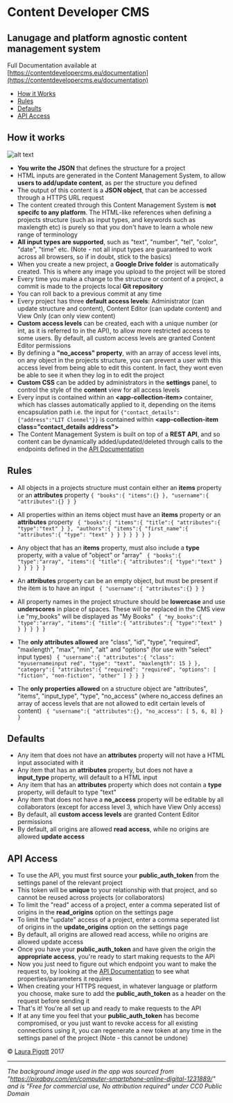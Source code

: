 # Content Developer CMS
## Lanugage and platform agnostic content management system

Full Documentation available at [https://contentdevelopercms.eu/documentation](https://contentdevelopercms.eu/documentation)

* [How it Works](#how-it-works)
* [Rules](#rules)
* [Defaults](#defaults)
* [API Access](#api-access)
## How it works
![alt text](https://contentdevelopercms.eu/documentation/img/how-it-works.jpg "Content Developer CMS - How it Works")

* __You write the JSON__ that defines the structure for a project
* HTML inputs are generated in the Content Management System, to allow __users to add/update content__, as per the structure you defined
* The output of this content is a __JSON object__, that can be accessed through a HTTPS URL request
* The content created through this Content Management System is __not specifc to any platform__. The HTML-like references when defining a projects structure (such as input types, and keywords such as maxlength etc) is purely so that you don't have to learn a whole new range of terminology
* __All input types are supported__, such as "text", "number", "tel", "color", "date", "time" etc. (Note - not all input types are guaranteed to work across all browsers, so if in doubt, stick to the basics)
* When you create a new project, a __Google Drive folder__ is automatically created. This is where any image you upload to the project will be stored
* Every time you make a change to the structure or content of a project, a commit is made to the projects local __Git repository__
* You can roll back to a previous commit at any time
* Every project has three __default access levels__: Administrator (can update structure and content), Content Editor (can update content) and View Only (can only view content)
* __Custom access levels__ can be created, each with a unique number (or int, as it is referred to in the API), to allow more restricted access to some users. By default, all custom access levels are granted Content Editor permissions
* By defining a __"no_access" property__, with an array of access level ints, on any object in the projects structure, you can prevent a user with this access level from being able to edit this content. In fact, they wont even be able to see it when they log in to edit the project
* __Custom CSS__ can be added by administrators in the __settings__ panel, to control the style of the __content__ view for all access levels
* Every input is contained within an __&lt;app-collection-item&gt;__ container, which has classes automatically applied to it, depending on the items encapsulation path i.e. the input for ```{"contact_details": {"address":"LIT Clonmel"}}``` is contained within __&lt;app-collection-item class="contact_details address"&gt;__
* The Content Management System is built on top of a __REST API__, and so content can be dynamically added/updated/deleted through calls to the endpoints defined in the [API Documentation](https://contentdevelopercms.eu/documentation/api.html)

## Rules
* All objects in a projects structure must contain either an __items__ property or an __attributes__ property
          ```
{
	"books":{
		"items":{}
	},
	"username":{
		"attributes":{}
	}
}
          ``` 
        
* All properties within an items object must have an __items__ property or an __attributes__ property
        ```
{
	"books":{
		"items":{
			"title":{
				"attributes":{
					"type":"text"
				}
			},
			"authors":{
				"items":{
					"first_name":{
						"attributes":{
							"type": "text"
						}
					}
				}
			}
		}
	}
}``` 
* Any object that has an __items__ property, must also include a __type__ property, with a value of "object" or "array"
        ```
{
	"books":{
		"type":"array",
			"items":{
				"title":{
					"attributes":{
						"type":"text"
					}
				}
			}
		}
	}
}``` 
* An __attributes__ property can be an empty object, but must be present if the item is to have an input
        ```
{
	"username":{
		"attributes":{}
	}
}```
* All property names in the project structure should be __lowercase__ and use __underscores__ in place of spaces. These will be replaced in the CMS view i.e "my_books" will be displayed as "My Books"
          ```
{
	"my_books":{
		"type":"array",
			"items":{
				"title":{
					"attributes":{
						"type":"text"
					}
				}
			}
		}
	}
}```
* The __only attributes allowed__ are "class", "id", "type", "required", "maxlength", "max", "min", "alt" and "options" (for use with "select" input types)
            ```
{
	"username":{
		"attributes":{
			"class": "myusernameinput red",
			"type": "text",
			"maxlength": 15
		}
	},
	"category":{
		"attributes":{
			"required": "required",
			"options": [ "fiction", "non-fiction", "other" ]
		}
	}
}```
* The __only properties allowed__ on a structure object are "attributes", "items", "input_type", "type", "no_access" (where no_access defines an array of access levels that are not allowed to edit certain levels of content)
            ```
{
	"username":{
		"attributes":{},
		"no_access": [ 5, 6, 8]
	}
}```

## Defaults
* Any item that does not have an __attributes__ property will not have a HTML input associated with it
* Any item that has an __attributes__ property, but does not have a __input_type__ property, will default to a HTML input
* Any item that has an __attributes__ property which does not contain a __type__ property, will default to type "text"
* Any item that does not have a __no_access__ property will be editable by all collaborators (except for access level 3, which have View Only access)
* By default, all __custom access levels__ are granted Content Editor permissions
* By default, all origins are allowed __read access__, while no origins are allowed __update access__

## API Access
* To use the API, you must first source your __public_auth_token__ from the settings panel of the relevant project
* This token will be __unique__ to your relationship with that project, and so cannot be reused across projects (or collaborators)
* To limit the "read" access of a project, enter a comma seperated list of origins in the __read_origins__ option on the settings page
* To limit the "update" access of a project, enter a comma seperated list of origins in the __update_origins__ option on the settings page
* By default, all origins are allowed read access, while no origins are allowed update access
* Once you have your __public_auth_token__ and have given the origin the __appropriate access__, you're ready to start making requests to the API
* Now you just need to figure out which endpoint you want to make the request to, by looking at the [API Documentation](https://contentdevelopercms.eu/documentation/api.html) to see what properties/parameters it requires
* When creating your HTTPS request, in whatever language or platform you choose, make sure to add the __public_auth_token__ as a header on the request before sending it
* That's it! You're all set up and ready to make requests to the API
* If at any time you feel that your __public_auth_token__ has become compromised, or you just want to revoke access for all existing connections using it, you can regenerate a new token at any time in the settings panel of the project (Note - this cannot be undone)

&copy; [Laura Pigott](http://www.pigottlaura.com) 2017

_____________________________________________________

_The background image used in the app was sourced from "https://pixabay.com/en/computer-smartphone-online-digital-1231889/" and is "Free for commercial use, No attribution required" under CC0 Public Domain_